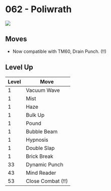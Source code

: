 # 062 - Poliwrath
![][062]

## Moves

 - Now compatible with TM60, Drain Punch. (!!)

## Level Up

Level | Move
---   | ---
  1   | Vacuum Wave
  1   | Mist
  1   | Haze
  1   | Bulk Up
  1   | Pound
  1   | Bubble Beam
  1   | Hypnosis
  1   | Double Slap
  1   | Brick Break
 33   | Dynamic Punch
 43   | Mind Reader
 53   | Close Combat (!!)



[062]: /img/pokemon/062.png
